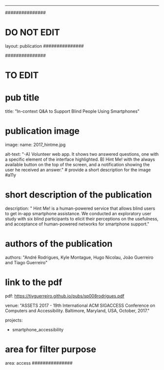 ---
###############
# DO NOT EDIT
layout: publication
###############

###############
# TO EDIT
# pub title
title: "In-context Q&A to Support Blind People Using Smartphones"

# publication image
image:
 name: 2017_hintme.jpg

 alt-text: "-A) Volunteer web app. It shows two answered questions, one with a specific element of the interface highlighted. B) Hint Me! with the always available button on the top of the screen, and a notification showing the user he received an answer." # provide a short description for the image #a11y

# short description of the publication
description: " Hint Me! is a human-powered service that allows blind users to get in-app smartphone assistance. We conducted an exploratory user study with six blind participants to elicit their perceptions on the usefulness, and acceptance of human-powered networks for smartphone support."

# authors of the publication
authors: "André Rodrigues, Kyle Montague, Hugo Nicolau, João Guerreiro and Tiago Guerreiro"

# link to the pdf
pdf: https://tjvguerreiro.github.io/pubs/sp008rodrigues.pdf

venue: "ASSETS 2017 - 19th International ACM SIGACCESS Conference on Computers and Accessibility. Baltimore, Maryland, USA, October, 2017."

projects:
 - smartphone_accessibility

# area for filter purpose
area: access
###############
